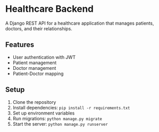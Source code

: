 # Healthcare Backend

A Django REST API for a healthcare application that manages patients, doctors, and their relationships.

## Features
- User authentication with JWT
- Patient management
- Doctor management
- Patient-Doctor mapping

## Setup
1. Clone the repository
2. Install dependencies: `pip install -r requirements.txt`
3. Set up environment variables
4. Run migrations: `python manage.py migrate`
5. Start the server: `python manage.py runserver`
